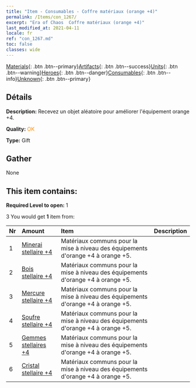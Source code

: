 ```yaml
---
title: "Item - Consumables - Coffre matériaux (orange +4)"
permalink: /Items/con_1267/
excerpt: "Era of Chaos  Coffre matériaux (orange +4)"
last_modified_at: 2021-04-11
locale: fr
ref: "con_1267.md"
toc: false
classes: wide
---
```

 [Materials](/fr/Items/){: .btn .btn--primary}[Artifacts](/fr/Items/Artifacts/){: .btn .btn--success}[Units](/fr/Items/Units/){: .btn .btn--warning}[Heroes](/fr/Items/Heroes/){: .btn .btn--danger}[Consumables](/fr/Items/Consumables/){: .btn .btn--info}[Unknown](/fr/Items/Unknown/){: .btn .btn--primary}

## Détails
 **Description:** Recevez un objet aléatoire pour améliorer l'équipement orange +4.

 **Quality:** <span style="color: #FF8C00">OK</span>

 **Type:** Gift

## Gather

  None

## This item contains:

 **Required Level to open:** 1

 3 You would get **1** item  from:

  | Nr | Amount |     Item    | Description |
  |:---|:-------|:------------|:-----------:|
  | 1 | [Minerai stellaire +4](/fr/Items/mat_89/) | Matériaux communs pour la mise à niveau des équipements d'orange +4 à orange +5. | 
  | 2 | [Bois stellaire +4](/fr/Items/mat_90/) | Matériaux communs pour la mise à niveau des équipements d'orange +4 à orange +5. | 
  | 3 | [Mercure stellaire +4](/fr/Items/mat_91/) | Matériaux communs pour la mise à niveau des équipements d'orange +4 à orange +5. | 
  | 4 | [Soufre stellaire +4](/fr/Items/mat_92/) | Matériaux communs pour la mise à niveau des équipements d'orange +4 à orange +5. | 
  | 5 | [Gemmes stellaires +4](/fr/Items/mat_93/) | Matériaux communs pour la mise à niveau des équipements d'orange +4 à orange +5. | 
  | 6 | [Cristal stellaire +4](/fr/Items/mat_94/) | Matériaux communs pour la mise à niveau des équipements d'orange +4 à orange +5. | 
